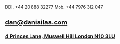 DDI. +44 20 888 32277 
Mob. +44 7976 312 047
## [dan@danisilas.com](mailto:dan@danisilas.com)
### [4 Princes Lane, Muswell Hill London N10 3LU](https://google.com/maps/?q=4+Princes+Lane%2C+London)
